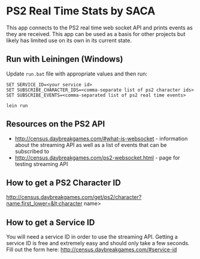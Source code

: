 # PS2 Real Time Stats by SACA

This app connects to the PS2 real time web socket API and prints events as they are received. This app can be used as a basis for other projects but likely has limited use on its own in its current state.

## Run with Leiningen (Windows)

Update `run.bat` file with appropriate values and then run:
```
SET SERVICE_ID=<your service id>
SET SUBSCRIBE_CHARACTER_IDS=<comma-separate list of ps2 character ids>
SET SUBSCRIBE_EVENTS=<comma-separated list of ps2 real time events>

lein run
```

## Resources on the PS2 API
* http://census.daybreakgames.com/#what-is-websocket - information about the streaming API as well as a list of events that can be subscribed to
* http://census.daybreakgames.com/ps2-websocket.html - page for testing streaming API

## How to get a PS2 Character ID
http://census.daybreakgames.com/get/ps2/character?name.first_lower=&lt;character name&gt;

## How to get a Service ID
You will need a service ID in order to use the streaming API. Getting a service ID is free and extremely easy and should only take a few seconds.  Fill out the form here: http://census.daybreakgames.com/#service-id
